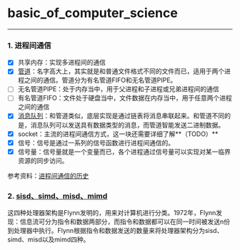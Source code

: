﻿# basic_of_computer_science

---

### 1. 进程间通信
- [x] 共享内存：实现多进程间的通信
- [x] [管道](http://blog.csdn.net/angle0615303/article/details/7671259)：名字高大上，其实就是和普通文件格式不同的文件而已，适用于两个进程之间的通信。管道分为有名管道FIFO和无名管道PIPE。
 - [ ] 无名管道PIPE：处于内存当中，用于父进程和子进程或兄弟进程间的通信
 - [ ] 有名管道FIFO：文件处于硬盘当中，文件数据在内存当中，用于任意两个进程之间的通信
- [x] [消息队列](https://zh.wikipedia.org/wiki/%E6%B6%88%E6%81%AF%E9%98%9F%E5%88%97)：和管道类似，底层实现是通过链表将消息串联起来。和管道不同的是，消息队列可以发送具有数据类型的消息，而管道智能发送二进制数据。
- [x] socket：主流的进程间通信方式，这一块还需要详细了解**（TODO）**
- [x] 信号：信号是通过一系列的信号函数进行进程间通信的。
- [x] 信号量：信号量就是一个变量而已，各个进程通过信号量可以实现对某一临界资源的同步访问。

参考资料：[进程间通信的历史](https://www.ibm.com/developerworks/cn/linux/l-ipc/)

### 2. [sisd、simd、misd、mimd](https://zh.wikipedia.org/wiki/%E8%B2%BB%E6%9E%97%E5%88%86%E9%A1%9E%E6%B3%95)
这四种处理器架构是Flynn发明的，用来对计算机进行分类。1972年，Flynn发现：信息流可分为指令和数据两部分，而指令和数据都可以在同一时间被发送n份到处理器中执行。Flynn根据指令和数据发送的数量来将处理器架构分为sisd、simd、misd以及mimd四种。




